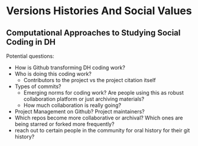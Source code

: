 # Versions Histories And Social Values

## Computational Approaches to Studying Social Coding in DH

Potential questions:

- How is Github transforming DH coding work?
- Who is doing this coding work?
  - Contributors to the project vs the project citation itself
- Types of commits? 
  - Emerging norms for coding work? Are people using this as robust collaboration platform or just archiving materials?
  - How much collaboration is really going?
- Project Management on Github? Project maintainers?
- Which repos become more collaborative or archival? Which ones are being starred or forked more frequently?
- reach out to certain people in the community for oral history for their git history?
